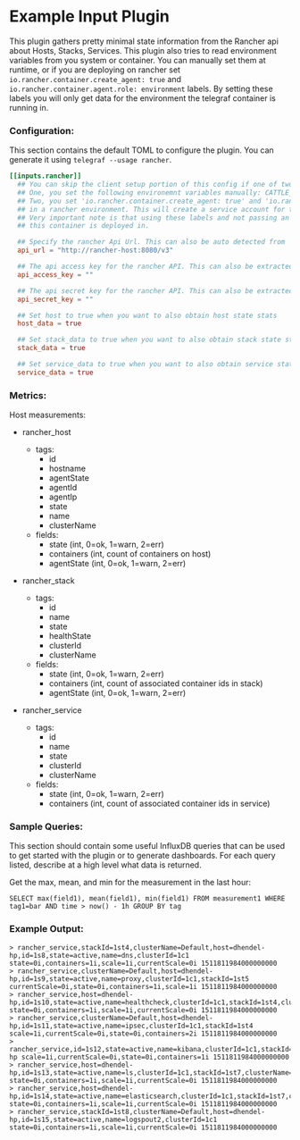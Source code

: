 # Example Input Plugin

This plugin gathers pretty minimal state information from the Rancher api about Hosts, Stacks, Services.
This plugin also tries to read environment variables from you system or container. You can manually set them at runtime,
or if you are deploying on rancher set `io.rancher.container.create_agent: true` and `io.rancher.container.agent.role: environment` labels.
By setting these labels you will only get data for the environment the telegraf container is running in. 


### Configuration:

This section contains the default TOML to configure the plugin.  You can
generate it using `telegraf --usage rancher`.

```toml
[[inputs.rancher]]
  ## You can skip the client setup portion of this config if one of two conditions are met:
  ## One, you set the following environemnt variables manually: CATTLE_URL, CATTLE_ACCESS_KEY, CATTLE_SECRET_KEY on your host or in a container
  ## Two, you set 'io.rancher.container.create_agent: true' and 'io.rancher.container.agent.role: environment' labels and run the container
  ## in a rancher environment. This will create a service account for the container and eliminate the need for managing the API keys.
  ## Very important note is that using these labels and not passing an account API creds will only gather information for the environment
  ## this container is deployed in.

  ## Specify the rancher Api Url. This can also be auto detected from  the env variable CATTLE_URL.
  api_url = "http://rancher-host:8080/v3"

  ## The api access key for the rancher API. This can also be extracted from CATTLE_ACCESS_KEY
  api_access_key = ""

  ## The api secret key for the rancher API. This can also be extracted from CATTLE_SECRET_KEY
  api_secret_key = ""

  ## Set host to true when you want to also obtain host state stats
  host_data = true

  ## Set stack_data to true when you want to also obtain stack state stats
  stack_data = true

  ## Set service_data to true when you want to also obtain service state stats
  service_data = true
```

### Metrics:

Host measurements:

- rancher_host
  - tags:
    - id
    - hostname
    - agentState
    - agentId
    - agentIp
    - state
    - name
    - clusterName
  - fields:
    - state (int, 0=ok, 1=warn, 2=err)
    - containers (int, count of containers on host)
    - agentState (int, 0=ok, 1=warn, 2=err)
    
- rancher_stack
  - tags:
    - id
    - name
    - state
    - healthState
    - clusterId
    - clusterName
  - fields:
    - state (int, 0=ok, 1=warn, 2=err)
    - containers (int, count of associated container ids in stack)
    - agentState (int, 0=ok, 1=warn, 2=err)

- rancher_service
  - tags:
    - id
    - name
    - state
    - clusterId
    - clusterName
  - fields:
    - state (int, 0=ok, 1=warn, 2=err)
    - containers (int, count of associated container ids in service)

### Sample Queries:

This section should contain some useful InfluxDB queries that can be used to
get started with the plugin or to generate dashboards.  For each query listed,
describe at a high level what data is returned.

Get the max, mean, and min for the measurement in the last hour:
```
SELECT max(field1), mean(field1), min(field1) FROM measurement1 WHERE tag1=bar AND time > now() - 1h GROUP BY tag
```

### Example Output:

```
> rancher_service,stackId=1st4,clusterName=Default,host=dhendel-hp,id=1s8,state=active,name=dns,clusterId=1c1 state=0i,containers=1i,scale=1i,currentScale=0i 1511811984000000000
> rancher_service,clusterName=Default,host=dhendel-hp,id=1s9,state=active,name=proxy,clusterId=1c1,stackId=1st5 currentScale=0i,state=0i,containers=1i,scale=1i 1511811984000000000
> rancher_service,host=dhendel-hp,id=1s10,state=active,name=healthcheck,clusterId=1c1,stackId=1st4,clusterName=Default state=0i,containers=1i,scale=1i,currentScale=0i 1511811984000000000
> rancher_service,clusterName=Default,host=dhendel-hp,id=1s11,state=active,name=ipsec,clusterId=1c1,stackId=1st4 scale=1i,currentScale=0i,state=0i,containers=2i 1511811984000000000
> rancher_service,id=1s12,state=active,name=kibana,clusterId=1c1,stackId=1st7,clusterName=Default,host=dhendel-hp scale=1i,currentScale=0i,state=0i,containers=1i 1511811984000000000
> rancher_service,host=dhendel-hp,id=1s13,state=active,name=ls,clusterId=1c1,stackId=1st7,clusterName=Default state=0i,containers=1i,scale=1i,currentScale=0i 1511811984000000000
> rancher_service,host=dhendel-hp,id=1s14,state=active,name=elasticsearch,clusterId=1c1,stackId=1st7,clusterName=Default state=0i,containers=1i,scale=1i,currentScale=0i 1511811984000000000
> rancher_service,stackId=1st8,clusterName=Default,host=dhendel-hp,id=1s15,state=active,name=logspout2,clusterId=1c1 state=0i,containers=1i,scale=1i,currentScale=0i 1511811984000000000

```
